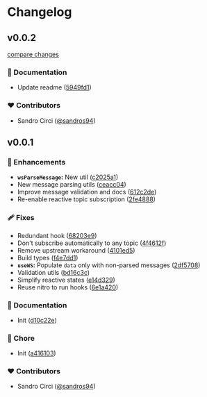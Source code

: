 # Changelog


## v0.0.2

[compare changes](https://github.com/sandros94/nuxt-ws/compare/v0.0.1...v0.0.2)

### 📖 Documentation

- Update readme ([5949fd1](https://github.com/sandros94/nuxt-ws/commit/5949fd1))

### ❤️ Contributors

- Sandro Circi ([@sandros94](https://github.com/sandros94))

## v0.0.1


### 🚀 Enhancements

- **`wsParseMessage`:** New util ([c2025a1](https://github.com/sandros94/nuxt-ws/commit/c2025a1))
- New message parsing utils ([ceacc04](https://github.com/sandros94/nuxt-ws/commit/ceacc04))
- Improve message validation and docs ([612c2de](https://github.com/sandros94/nuxt-ws/commit/612c2de))
- Re-enable reactive topic subscription ([2fe4888](https://github.com/sandros94/nuxt-ws/commit/2fe4888))

### 🩹 Fixes

- Redundant hook ([68203e9](https://github.com/sandros94/nuxt-ws/commit/68203e9))
- Don't subscribe automatically to any topic ([4f4612f](https://github.com/sandros94/nuxt-ws/commit/4f4612f))
- Remove upstream workaround ([4101ed5](https://github.com/sandros94/nuxt-ws/commit/4101ed5))
- Build types ([f4e7dd1](https://github.com/sandros94/nuxt-ws/commit/f4e7dd1))
- **`useWS`:** Populate `data` only with non-parsed messages ([2df5708](https://github.com/sandros94/nuxt-ws/commit/2df5708))
- Validation utils ([bd16c3c](https://github.com/sandros94/nuxt-ws/commit/bd16c3c))
- Simplify reactive states ([e14d329](https://github.com/sandros94/nuxt-ws/commit/e14d329))
- Reuse nitro to run hooks ([6e1a420](https://github.com/sandros94/nuxt-ws/commit/6e1a420))

### 📖 Documentation

- Init ([d10c22e](https://github.com/sandros94/nuxt-ws/commit/d10c22e))

### 🏡 Chore

- Init ([a416103](https://github.com/sandros94/nuxt-ws/commit/a416103))

### ❤️ Contributors

- Sandro Circi ([@sandros94](https://github.com/sandros94))

